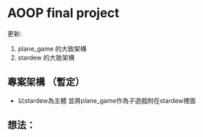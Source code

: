 # AOOP final project
更新:
1. plane_game 的大致架構
2. stardew 的大致架構

## 專案架構 （暫定）
- 以stardew為主體 並將plane_game作為子遊戲附在stardew裡面

## 想法：
